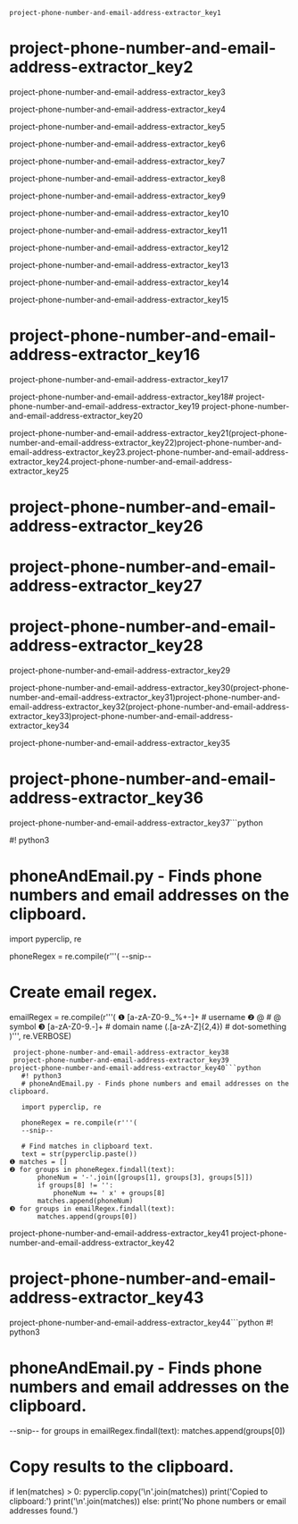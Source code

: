 ```ngMeta
project-phone-number-and-email-address-extractor_key1
```
# project-phone-number-and-email-address-extractor_key2
project-phone-number-and-email-address-extractor_key3

project-phone-number-and-email-address-extractor_key4

project-phone-number-and-email-address-extractor_key5

project-phone-number-and-email-address-extractor_key6

project-phone-number-and-email-address-extractor_key7

project-phone-number-and-email-address-extractor_key8

project-phone-number-and-email-address-extractor_key9

project-phone-number-and-email-address-extractor_key10

project-phone-number-and-email-address-extractor_key11

project-phone-number-and-email-address-extractor_key12

project-phone-number-and-email-address-extractor_key13

project-phone-number-and-email-address-extractor_key14

project-phone-number-and-email-address-extractor_key15

# project-phone-number-and-email-address-extractor_key16
project-phone-number-and-email-address-extractor_key17


project-phone-number-and-email-address-extractor_key18# project-phone-number-and-email-address-extractor_key19
project-phone-number-and-email-address-extractor_key20

project-phone-number-and-email-address-extractor_key21\(project-phone-number-and-email-address-extractor_key22\)project-phone-number-and-email-address-extractor_key23\.project-phone-number-and-email-address-extractor_key24\.project-phone-number-and-email-address-extractor_key25

# project-phone-number-and-email-address-extractor_key26
# project-phone-number-and-email-address-extractor_key27
# project-phone-number-and-email-address-extractor_key28
project-phone-number-and-email-address-extractor_key29

project-phone-number-and-email-address-extractor_key30\(project-phone-number-and-email-address-extractor_key31\)project-phone-number-and-email-address-extractor_key32\(project-phone-number-and-email-address-extractor_key33\)project-phone-number-and-email-address-extractor_key34

project-phone-number-and-email-address-extractor_key35

# project-phone-number-and-email-address-extractor_key36
project-phone-number-and-email-address-extractor_key37```python

   #! python3
   # phoneAndEmail.py - Finds phone numbers and email addresses on the clipboard.
   import pyperclip, re

   phoneRegex = re.compile(r'''(
   --snip--

   # Create email regex.
   emailRegex = re.compile(r'''(
❶     [a-zA-Z0-9._%+-]+      # username
❷     @                      # @ symbol
❸     [a-zA-Z0-9.-]+         # domain name
       (\.[a-zA-Z]{2,4})      # dot-something
       )''', re.VERBOSE)
```
 project-phone-number-and-email-address-extractor_key38
 project-phone-number-and-email-address-extractor_key39
project-phone-number-and-email-address-extractor_key40```python
   #! python3
   # phoneAndEmail.py - Finds phone numbers and email addresses on the clipboard.

   import pyperclip, re

   phoneRegex = re.compile(r'''(
   --snip--

   # Find matches in clipboard text.
   text = str(pyperclip.paste())
❶ matches = []
❷ for groups in phoneRegex.findall(text):
       phoneNum = '-'.join([groups[1], groups[3], groups[5]])
       if groups[8] != '':
           phoneNum += ' x' + groups[8]
       matches.append(phoneNum)
❸ for groups in emailRegex.findall(text):
       matches.append(groups[0])
```
 project-phone-number-and-email-address-extractor_key41
project-phone-number-and-email-address-extractor_key42

# project-phone-number-and-email-address-extractor_key43
project-phone-number-and-email-address-extractor_key44```python
#! python3
# phoneAndEmail.py - Finds phone numbers and email addresses on the clipboard.

--snip--
for groups in emailRegex.findall(text):
    matches.append(groups[0])

# Copy results to the clipboard.
if len(matches) > 0:
    pyperclip.copy('\n'.join(matches))
    print('Copied to clipboard:')
    print('\n'.join(matches))
else:
    print('No phone numbers or email addresses found.')
```
